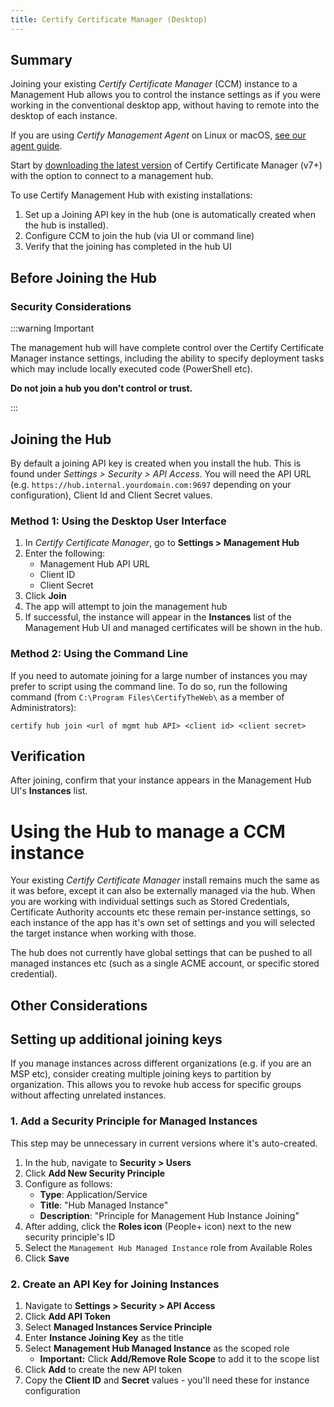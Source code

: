 ```yaml
---
title: Certify Certificate Manager (Desktop)
---
```


## Summary

Joining your existing *Certify Certificate Manager* (CCM) instance to a Management Hub allows you to control the instance settings as if you were working in the conventional desktop app, without having to remote into the desktop of each instance.

If you are using *Certify Management Agent* on Linux or macOS, [see our agent guide](agent.md).

Start by [downloading the latest version](https://downloads.certifytheweb.com/beta/latest/certify-ccm-windows-x64-latest.exe) of Certify Certificate Manager (v7+) with the option to connect to a management hub.

To use Certify Management Hub with existing installations:

1. Set up a Joining API key in the hub (one is automatically created when the hub is installed).
2. Configure CCM to join the hub (via UI or command line)
3. Verify that the joining has completed in the hub UI

## Before Joining the Hub

### Security Considerations

:::warning Important

The management hub will have complete control over the Certify Certificate Manager instance settings, including the ability to specify deployment tasks which may include locally executed code (PowerShell etc).

 **Do not join a hub you don't control or trust.**

 :::

## Joining the Hub

By default a joining API key is created when you install the hub. This is found under *Settings > Security > API Access*. You will need the API URL (e.g. `https://hub.internal.yourdomain.com:9697` depending on your configuration), Client Id and Client Secret values.

### Method 1: Using the Desktop User Interface

1. In *Certify Certificate Manager*, go to **Settings > Management Hub**
2. Enter the following:
   - Management Hub API URL
   - Client ID
   - Client Secret
3. Click **Join**
4. The app will attempt to join the management hub
5. If successful, the instance will appear in the **Instances** list of the Management Hub UI and managed certificates will be shown in the hub.

### Method 2: Using the Command Line

If you need to automate joining for a large number of instances you may prefer to script using the command line. To do so, run the following command (from `C:\Program Files\CertifyTheWeb\` as a member of Administrators):

```
certify hub join <url of mgmt hub API> <client id> <client secret>
```

## Verification

After joining, confirm that your instance appears in the Management Hub UI's **Instances** list.


# Using the Hub to manage a CCM instance

Your existing *Certify Certificate Manager* install remains much the same as it was before, except it can also be externally managed via the hub. When you are working with individual settings such as Stored Credentials, Certificate Authority accounts etc these remain per-instance settings, so each instance of the app has it's own set of settings and you will selected the target instance when working with those. 

The hub does not currently have global settings that can be pushed to all managed instances etc (such as a single ACME account, or specific stored credential).

## Other Considerations
## Setting up additional joining keys
 
If you manage instances across different organizations (e.g. if you are an MSP etc), consider creating multiple joining keys to partition by organization. This allows you to revoke hub access for specific groups without affecting unrelated instances.

### 1. Add a Security Principle for Managed Instances

This step may be unnecessary in current versions where it's auto-created.

1. In the hub, navigate to **Security > Users**
2. Click **Add New Security Principle**
3. Configure as follows:
   - **Type**: Application/Service
   - **Title**: "Hub Managed Instance"
   - **Description**: "Principle for Management Hub Instance Joining"
4. After adding, click the **Roles icon** (People+ icon) next to the new security principle's ID
5. Select the `Management Hub Managed Instance` role from Available Roles
6. Click **Save**

### 2. Create an API Key for Joining Instances

1. Navigate to **Settings > Security > API Access**
2. Click **Add API Token**
3. Select **Managed Instances Service Principle**
4. Enter **Instance Joining Key** as the title
5. Select **Management Hub Managed Instance** as the scoped role
   - **Important:** Click **Add/Remove Role Scope** to add it to the scope list
7. Click **Add** to create the new API token
8. Copy the **Client ID** and **Secret** values - you'll need these for instance configuration